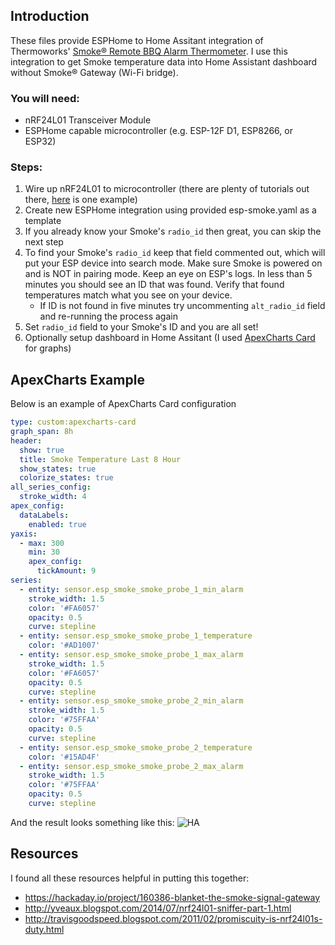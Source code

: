 ## Introduction

These files provide ESPHome to Home Assitant integration of Thermoworks' [Smoke® Remote BBQ Alarm Thermometer](https://www.thermoworks.com/smoke/). I use this integration to get Smoke temperature data into Home Assistant dashboard without Smoke® Gateway (Wi-Fi bridge).

### You will need:
- nRF24L01 Transceiver Module
- ESPHome capable microcontroller (e.g. ESP-12F D1, ESP8266, or ESP32)

### Steps:
1. Wire up nRF24L01 to microcontroller (there are plenty of tutorials out there, [here](https://projecthub.arduino.cc/tmekinyan/how-to-use-the-nrf24l01-module-with-arduino-813957) is one example)
2. Create new ESPHome integration using provided esp-smoke.yaml as a template 
3. If you already know your Smoke's `radio_id` then great, you can skip the next step 
4. To find your Smoke's `radio_id` keep that field commented out, which will put your ESP device into search mode. Make sure Smoke is powered on and is NOT in pairing mode. Keep an eye on ESP's logs. In less than 5 minutes you should see an ID that was found. Verify that found temperatures match what you see on your device.
    - If ID is not found in five minutes try uncommenting `alt_radio_id` field and re-running the process again
5. Set `radio_id` field to your Smoke's ID and you are all set!
6. Optionally setup dashboard in Home Assitant (I used [ApexCharts Card](https://github.com/RomRider/apexcharts-card) for graphs)

## ApexCharts Example
Below is an example of ApexCharts Card configuration

```yaml
type: custom:apexcharts-card
graph_span: 8h
header:
  show: true
  title: Smoke Temperature Last 8 Hour
  show_states: true
  colorize_states: true
all_series_config:
  stroke_width: 4
apex_config:
  dataLabels:
    enabled: true
yaxis:
  - max: 300
    min: 30
    apex_config:
      tickAmount: 9
series:
  - entity: sensor.esp_smoke_smoke_probe_1_min_alarm
    stroke_width: 1.5
    color: '#FA6057'
    opacity: 0.5
    curve: stepline
  - entity: sensor.esp_smoke_smoke_probe_1_temperature
    color: '#AD1007'
  - entity: sensor.esp_smoke_smoke_probe_1_max_alarm
    stroke_width: 1.5
    color: '#FA6057'
    opacity: 0.5
    curve: stepline
  - entity: sensor.esp_smoke_smoke_probe_2_min_alarm
    stroke_width: 1.5
    color: '#75FFAA'
    opacity: 0.5
    curve: stepline
  - entity: sensor.esp_smoke_smoke_probe_2_temperature
    color: '#15AD4F'
  - entity: sensor.esp_smoke_smoke_probe_2_max_alarm
    stroke_width: 1.5
    color: '#75FFAA'
    opacity: 0.5
    curve: stepline
```

And the result looks something like this:
![HA](https://github.com/stefslon/esphome-thermoworks-smoke/assets/2256156/e78d3913-6996-467f-bd00-7663fb4b56d3)



## Resources

I found all these resources helpful in putting this together:

- https://hackaday.io/project/160386-blanket-the-smoke-signal-gateway
- http://yveaux.blogspot.com/2014/07/nrf24l01-sniffer-part-1.html
- http://travisgoodspeed.blogspot.com/2011/02/promiscuity-is-nrf24l01s-duty.html

